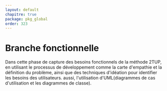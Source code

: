 ```yaml
---
layout: default
chapitre: true
package: pkg_global
order: 323
---
```


<!-- new slide -->

# Branche fonctionnelle

<!-- note -->

Dans cette phase de capture des besoins fonctionnels de la méthode 2TUP, en utilisant le processus de développement comme la carte d'empathie et la définition du problème, ainsi que des techniques d'idéation pour identifier les besoins  des utilisateurs. aussi, l'utilisation d'UML(diagrammes de cas d'utilisation et les diagrammes de classe).
